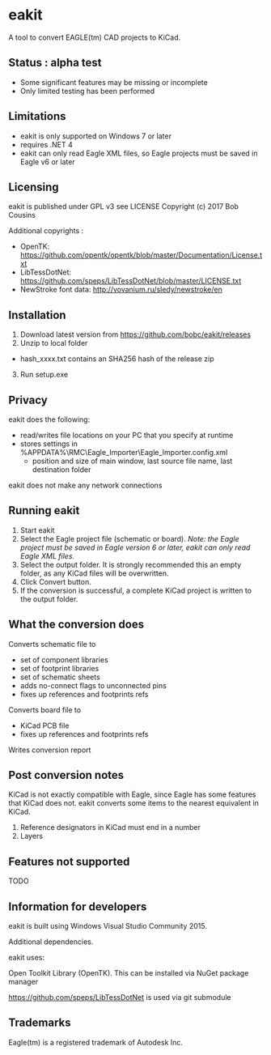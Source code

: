  eakit
=======

A tool to convert EAGLE(tm) CAD projects to KiCad.


Status : alpha test
-------------------

- Some significant features may be missing or incomplete
- Only limited testing has been performed

Limitations
-----------

- eakit is only supported on Windows 7 or later
- requires .NET 4
- eakit can only read Eagle XML files, so Eagle projects must be saved in Eagle v6 or later 


Licensing
---------

eakit is published under GPL v3 see LICENSE
Copyright (c) 2017 Bob Cousins

Additional copyrights : 
- OpenTK: https://github.com/opentk/opentk/blob/master/Documentation/License.txt
- LibTessDotNet: https://github.com/speps/LibTessDotNet/blob/master/LICENSE.txt
- NewStroke font data: http://vovanium.ru/sledy/newstroke/en
 

Installation
------------

1. Download latest version from https://github.com/bobc/eakit/releases
2. Unzip to local folder
  - hash_xxxx.txt contains an SHA256 hash of the release zip
3. Run setup.exe

Privacy
-------
eakit does the following:
- read/writes file locations on your PC that you specify at runtime
- stores settings in %APPDATA%\RMC\Eagle_Importer\Eagle_Importer.config.xml
  - position and size of main window, last source file name, last destination folder

eakit does not make any network connections 

Running eakit
-------------

1. Start eakit
2. Select the Eagle project file (schematic or board). *Note: the Eagle project must be saved in Eagle version 6 or later, eakit can only read Eagle XML files.*
3. Select the output folder. It is strongly recommended this an empty folder, as any KiCad files will be overwritten.
4. Click Convert button.
5. If the conversion is successful, a complete KiCad project is written to the output folder.


What the conversion does
------------------------

Converts schematic file to 
- set of component libraries
- set of footprint libraries 
- set of schematic sheets
- adds no-connect flags to unconnected pins
- fixes up references and footprints refs

Converts board file to
- KiCad PCB file
- fixes up references and footprints refs

Writes conversion report

Post conversion notes
---------------------

KiCad is not exactly compatible with Eagle, since Eagle has some features that KiCad does not. eakit converts some items
to the nearest equivalent in KiCad.

1. Reference designators in KiCad must end in a number
2. Layers

Features not supported
----------------------
                                                                                   
TODO




Information for developers
--------------------------           

eakit is built using Windows Visual Studio Community 2015.

Additional dependencies.

eakit uses: 

Open Toolkit Library (OpenTK). This can be installed via NuGet package manager

https://github.com/speps/LibTessDotNet is used via git submodule
                                         

Trademarks
----------

Eagle(tm) is a registered trademark of Autodesk Inc.
